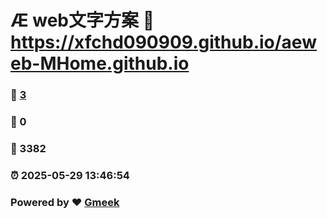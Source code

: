 # Æ web文字方案 :link: https://xfchd090909.github.io/aeweb-MHome.github.io 
### :page_facing_up: [3](https://xfchd090909.github.io/aeweb-MHome.github.io/tag.html) 
### :speech_balloon: 0 
### :hibiscus: 3382 
### :alarm_clock: 2025-05-29 13:46:54 
### Powered by :heart: [Gmeek](https://github.com/Meekdai/Gmeek)
